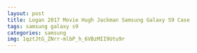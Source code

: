 ```yaml
---
layout: post
title: Logan 2017 Movie Hugh Jackman Samsung Galaxy S9 Case
tags: samsung galaxy s9
categories: samsung
img: 1qztJtG_ZNrr-mlbP_h_6VBzMII9Utu9r
---
```


